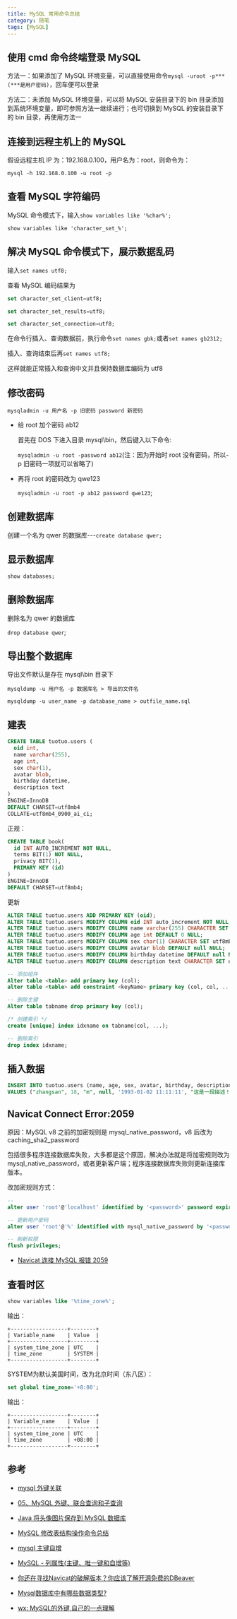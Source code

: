 ```yaml
---
title: MySQL 常用命令总结
category: 随笔
tags: [MySQL]
---
```


## 使用 cmd 命令终端登录 MySQL

方法一：如果添加了 MySQL 环境变量，可以直接使用命令`mysql -uroot -p***(***是用户密码)`，回车便可以登录

方法二：未添加 MySQL 环境变量，可以将 MySQL 安装目录下的 bin 目录添加到系统环境变量，即可参照方法一继续进行；也可切换到 MySQL 的安装目录下的 bin 目录，再使用方法一

## 连接到远程主机上的 MySQL

假设远程主机 IP 为：192.168.0.100，用户名为：root，则命令为：

`mysql -h 192.168.0.100 -u root -p`

## 查看 MySQL 字符编码

MySQL 命令模式下，输入`show variables like '%char%';`

`show variables like 'character_set_%';`

## 解决 MySQL 命令模式下，展示数据乱码

输入`set names utf8;`

查看 MySQL 编码结果为

```sql
set character_set_client=utf8;

set character_set_results=utf8;

set character_set_connection=utf8;
```

在命令行插入、查询数据前，执行命令`set names gbk;`或者`set names gb2312;`

插入、查询结束后再`set names utf8;`

这样就能正常插入和查询中文并且保持数据库编码为 utf8

## 修改密码

`mysqladmin -u 用户名 -p 旧密码 password 新密码`

- 给 root 加个密码 ab12

  首先在 DOS 下进入目录 mysql\bin，然后键入以下命令:

  `mysqladmin -u root -password ab12`(注：因为开始时 root 没有密码，所以-p 旧密码一项就可以省略了)

- 再将 root 的密码改为 qwe123

  `mysqladmin -u root -p ab12 password qwe123`;

## 创建数据库

创建一个名为 qwer 的数据库---`create database qwer;`

## 显示数据库

`show databases;`

## 删除数据库

删除名为 qwer 的数据库

`drop database qwer`;

## 导出整个数据库

导出文件默认是存在 mysql\bin 目录下

`mysqldump -u 用户名 -p 数据库名 > 导出的文件名`

`mysqldump -u user_name -p database_name > outfile_name.sql`

## 建表

```sql
CREATE TABLE tuotuo.users (
  oid int,
  name varchar(255),
  age int,
  sex char(1),
  avatar blob,
  birthday datetime,
  description text
)
ENGINE=InnoDB
DEFAULT CHARSET=utf8mb4
COLLATE=utf8mb4_0900_ai_ci;
```

正规：

```sql
CREATE TABLE book(
  id INT AUTO_INCREMENT NOT NULL,
  terms BIT(1) NOT NULL,
  privacy BIT(1),
  PRIMARY KEY (id)
)
ENGINE=InnoDB
DEFAULT CHARSET=utf8mb4;
```

更新

```sql
ALTER TABLE tuotuo.users ADD PRIMARY KEY (oid);
ALTER TABLE tuotuo.users MODIFY COLUMN oid INT auto_increment NOT NULL;
ALTER TABLE tuotuo.users MODIFY COLUMN name varchar(255) CHARACTER SET utf8mb4 COLLATE utf8mb4_0900_ai_ci DEFAULT null NULL;
ALTER TABLE tuotuo.users MODIFY COLUMN age int DEFAULT 0 NULL;
ALTER TABLE tuotuo.users MODIFY COLUMN sex char(1) CHARACTER SET utf8mb4 COLLATE utf8mb4_0900_ai_ci DEFAULT 'n' NULL;
ALTER TABLE tuotuo.users MODIFY COLUMN avatar blob DEFAULT null NULL;
ALTER TABLE tuotuo.users MODIFY COLUMN birthday datetime DEFAULT null NULL;
ALTER TABLE tuotuo.users MODIFY COLUMN description text CHARACTER SET utf8mb4 COLLATE utf8mb4_0900_ai_ci DEFAULT null NULL;
```

```sql
-- 添加组件
Alter table <table> add primary key (col);
alter table <table> add constraint <keyName> primary key (col, col, ...);

-- 删除主键
Alter table tabname drop primary key (col);

/* 创建索引 */
create [unique] index idxname on tabname(col, ...);

-- 删除索引
drop index idxname;
```

## 插入数据

```sql
INSERT INTO tuotuo.users (name, age, sex, avatar, birthday, description)
VALUES ("zhangsan", 18, "m", null, '1993-01-02 11:11:11', "这是一段描述！！！！。。。");
```

## Navicat Connect Error:2059

原因：MySQL v8 之前的加密规则是 mysql_native_password，v8 后改为 caching_sha2_password

包括很多程序连接数据库失败，大多都是这个原因，解决办法就是将加密规则改为 mysql_native_password，或者更新客户端；程序连接数据库失败则更新连接库版本。

改加密规则方式：

```sql
-- 
alter user 'root'@'localhost' identified by '<password>' password expire never;

-- 更新用户密码
alter user 'root'@'%' identified with mysql_native_password by '<password>';

-- 刷新权限
flush privileges;
```

- [Navicat 连接 MySQL 报错 2059](https://jingyan.baidu.com/article/f54ae2fc4e9c0e1e93b8497c.html)

## 查看时区

```sql
show variables like '%time_zone%';
```

输出：

```console
+------------------+--------+
| Variable_name    | Value  |
+------------------+--------+
| system_time_zone | UTC    |
| time_zone        | SYSTEM |
+------------------+--------+
```

SYSTEM为默认美国时间，改为北京时间（东八区）：

```sql
set global time_zone='+8:00';
```

输出：

```console
+------------------+--------+
| Variable_name    | Value  |
+------------------+--------+
| system_time_zone | UTC    |
| time_zone        | +08:00 |
+------------------+--------+
```

## 参考

- [mysql 外键关联](https://www.baidu.com/s?ie=UTF-8&wd=mysql%20%E5%A4%96%E9%94%AE%E5%85%B3%E8%81%94)

- [05、MySQL 外键、联合查询和子查询](https://blog.csdn.net/qq_33349750/article/details/75330407)

- [Java 将头像图片保存到 MySQL 数据库](https://www.cnblogs.com/guagua-19/p/6690010.html)

- [MySQL 修改表结构操作命令总结](https://www.cnblogs.com/Anidot/articles/7666909.html)

- [mysql 主键自增](https://www.baidu.com/s?ie=UTF-8&wd=mysql%20%E4%B8%BB%E9%94%AE%E8%87%AA%E5%A2%9E)

- [MySQL - 列属性(主键、唯一键和自增等)](https://blog.csdn.net/J080624/article/details/71703297)

- [你还在寻找Navicat的破解版本？你应该了解开源免费的DBeaver](https://www.cnblogs.com/sanshengshui/p/13703174.html)

- [Mysql数据库中有哪些数据类型?](https://zhuanlan.zhihu.com/p/50891083)

- [wx: MySQL的外键,自己的一点理解](https://mp.weixin.qq.com/s?src=11&timestamp=1629707432&ver=3269&signature=CJrqlPtpqVDEhW0TL*BHqMAU8oXNAlY8V3Jl*GY3AhFpctvgagMo*E-AYdmaC4fqGdEFkJM4Le9blftXxSQ7s4mk36l7LEj0yqGRmAPCNgut2Wx*o*XQeRt*zEnN*rUc&new=1)
